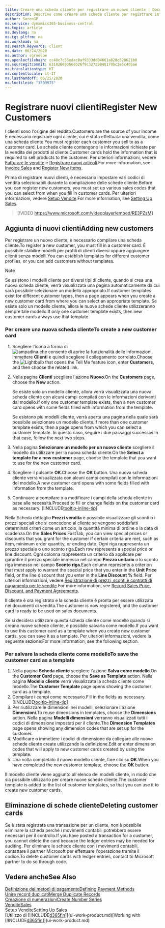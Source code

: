 ```yaml
---
title: Creare una scheda cliente per registrare un nuovo cliente | Documenti Microsoft
description: Descrive come creare una scheda cliente per registrare informazioni su ogni nuovo cliente a cui sono rivolte le vendite.
author: SorenGP
ms.service: dynamics365-business-central
ms.topic: article
ms.devlang: na
ms.tgt_pltfrm: na
ms.workload: na
ms.search.keywords: client
ms.date: 06/24/2020
ms.author: sgroespe
ms.openlocfilehash: cc48c7c55edac8af9333dd04661a828c528621b8
ms.sourcegitcommit: 63102669366eb26f9c32729848170bc2e5c4d6ae
ms.translationtype: HT
ms.contentlocale: it-IT
ms.lasthandoff: 06/25/2020
ms.locfileid: "3503975"
---
```

# <a name="register-new-customers"></a><span data-ttu-id="c9169-103">Registrare nuovi clienti</span><span class="sxs-lookup"><span data-stu-id="c9169-103">Register New Customers</span></span>

<span data-ttu-id="c9169-104">I clienti sono l'origine del reddito.</span><span class="sxs-lookup"><span data-stu-id="c9169-104">Customers are the source of your income.</span></span> <span data-ttu-id="c9169-105">È necessario registrare ogni cliente, cui è stata effettuata una vendita, come una scheda cliente.</span><span class="sxs-lookup"><span data-stu-id="c9169-105">You must register each customer you sell to as a customer card.</span></span> <span data-ttu-id="c9169-106">Le schede cliente contengono le informazioni richieste per la vendita dei prodotti al cliente.</span><span class="sxs-lookup"><span data-stu-id="c9169-106">Customer cards hold the information that is required to sell products to the customer.</span></span> <span data-ttu-id="c9169-107">Per ulteriori informazioni, vedere [Fatturare le vendite](sales-how-invoice-sales.md) e [Registrare nuovi articoli](inventory-how-register-new-items.md).</span><span class="sxs-lookup"><span data-stu-id="c9169-107">For more information, see [Invoice Sales](sales-how-invoice-sales.md) and [Register New Items](inventory-how-register-new-items.md).</span></span>  

<span data-ttu-id="c9169-108">Prima di registrare nuovi clienti, è necessario impostare vari codici di vendita selezionabili durante la compilazione delle schede cliente.</span><span class="sxs-lookup"><span data-stu-id="c9169-108">Before you can register new customers, you must set up various sales codes that you can select from when you fill in customer cards.</span></span> <span data-ttu-id="c9169-109">Per ulteriori informazioni, vedere [Setup Vendite](sales-setup-sales.md).</span><span class="sxs-lookup"><span data-stu-id="c9169-109">For more information, see [Setting Up Sales](sales-setup-sales.md).</span></span>

> [!VIDEO https://www.microsoft.com/videoplayer/embed/RE3PZsM]

## <a name="adding-new-customers"></a><span data-ttu-id="c9169-110">Aggiunta di nuovi clienti</span><span class="sxs-lookup"><span data-stu-id="c9169-110">Adding new customers</span></span>

<span data-ttu-id="c9169-111">Per registrare un nuovo cliente, è necessario compilare una scheda cliente.</span><span class="sxs-lookup"><span data-stu-id="c9169-111">To register a new customer, you must fill in a customer card.</span></span> <span data-ttu-id="c9169-112">È possibile stabilire modelli per profili di clienti diversi oppure aggiungere clienti senza modelli.</span><span class="sxs-lookup"><span data-stu-id="c9169-112">You can establish templates for different customer profiles, or you can add customers without templates.</span></span>  

> [!NOTE]  
> <span data-ttu-id="c9169-113">Se esistono i modelli cliente per diversi tipi di cliente, quando si crea una nuova scheda cliente, verrà visualizzata una pagina automaticamente da cui sarà possibile selezionare un modello appropriato.</span><span class="sxs-lookup"><span data-stu-id="c9169-113">If customer templates exist for different customer types, then a page appears when you create a new customer card from where you can select an appropriate template.</span></span> <span data-ttu-id="c9169-114">Se esiste solo un modello cliente, allora le nuove schede cliente utilizzeranno sempre tale modello.</span><span class="sxs-lookup"><span data-stu-id="c9169-114">If only one customer template exists, then new customer cards always use that template.</span></span>  

### <a name="to-create-a-new-customer-card"></a><span data-ttu-id="c9169-115">Per creare una nuova scheda cliente</span><span class="sxs-lookup"><span data-stu-id="c9169-115">To create a new customer card</span></span>

1. <span data-ttu-id="c9169-116">Scegliere l'icona a forma di ![lampadina che consente di aprire la funzionalità delle informazioni](media/ui-search/search_small.png "Informazioni sull'operazione che si desidera eseguire"), immettere **Clienti** e quindi scegliere il collegamento correlato.</span><span class="sxs-lookup"><span data-stu-id="c9169-116">Choose the ![Lightbulb that opens the Tell Me feature](media/ui-search/search_small.png "Tell me what you want to do") icon, enter **Customers**, and then choose the related link.</span></span>  
2. <span data-ttu-id="c9169-117">Nella pagina **Clienti** scegliere l'azione **Nuovo**.</span><span class="sxs-lookup"><span data-stu-id="c9169-117">On the **Customers** page, choose the **New** action.</span></span>

    <span data-ttu-id="c9169-118">Se esiste solo un modello cliente, allora verrà visualizzata una nuova scheda cliente con alcuni campi compilati con le informazioni derivanti dal modello.</span><span class="sxs-lookup"><span data-stu-id="c9169-118">If only one customer template exists, then a new customer card opens with some fields filled with information from the template.</span></span>

    <span data-ttu-id="c9169-119">Se esistono più modelli cliente, verrà aperta una pagina nella quale sarà possibile selezionare un modello cliente.</span><span class="sxs-lookup"><span data-stu-id="c9169-119">If more than one customer template exists, then a page opens from which you can select a customer template.</span></span> <span data-ttu-id="c9169-120">In questo caso, seguire i due passaggi successivi.</span><span class="sxs-lookup"><span data-stu-id="c9169-120">In that case, follow the next two steps.</span></span>
3. <span data-ttu-id="c9169-121">Nella pagina **Selezionare un modello per un nuovo cliente** scegliere il modello da utilizzare per la nuova scheda cliente.</span><span class="sxs-lookup"><span data-stu-id="c9169-121">On the **Select a template for a new customer** page, choose the template that you want to use for the new customer card.</span></span>
4. <span data-ttu-id="c9169-122">Scegliere il pulsante **OK**.</span><span class="sxs-lookup"><span data-stu-id="c9169-122">Choose the **OK** button.</span></span> <span data-ttu-id="c9169-123">Una nuova scheda cliente verrà visualizzata con alcuni campi compilati con le informazioni del modello.</span><span class="sxs-lookup"><span data-stu-id="c9169-123">A new customer card opens with some fields filled with information from the template.</span></span>  
5. <span data-ttu-id="c9169-124">Continuare a compilare o a modificare i campi della scheda cliente in base alle necessità.</span><span class="sxs-lookup"><span data-stu-id="c9169-124">Proceed to fill or change fields on the customer card as necessary.</span></span> [!INCLUDE[tooltip-inline-tip](includes/tooltip-inline-tip_md.md)]

<span data-ttu-id="c9169-125">Nella Scheda dettaglio **Prezzi vendita** è possibile visualizzare gli sconti o i prezzi speciali che si concedono al cliente se vengono soddisfatti determinati criteri come un articolo, la quantità minima di ordine o la data di scadenza.</span><span class="sxs-lookup"><span data-stu-id="c9169-125">On the **Sales Prices** FastTab, you can view special prices or discounts that you grant for the customer if certain criteria are met, such as item, minimum order quantity, or ending date.</span></span> <span data-ttu-id="c9169-126">Ogni riga rappresenta un prezzo speciale o uno sconto riga.</span><span class="sxs-lookup"><span data-stu-id="c9169-126">Each row represents a special price or line discount.</span></span> <span data-ttu-id="c9169-127">Ogni colonna rappresenta un criterio da applicare per garantire il prezzo speciale immesso nel campo **Prezzo unitario** o lo sconto riga immesso nel campo **Sconto riga**.</span><span class="sxs-lookup"><span data-stu-id="c9169-127">Each column represents a criterion that must apply to warrant the special price that you enter in the **Unit Price** field, or the line discount that you enter in the **Line Discount %** field.</span></span> <span data-ttu-id="c9169-128">Per ulteriori informazioni, vedere [Registrazione di prezzi, sconti e contratti di pagamento per le vendite](sales-how-record-sales-price-discount-payment-agreements.md).</span><span class="sxs-lookup"><span data-stu-id="c9169-128">For more information, see [Record Sales Price, Discount, and Payment Agreements](sales-how-record-sales-price-discount-payment-agreements.md).</span></span>

<span data-ttu-id="c9169-129">Il cliente è ora registrato e la scheda cliente è pronta per essere utilizzata nei documenti di vendita.</span><span class="sxs-lookup"><span data-stu-id="c9169-129">The customer is now registered, and the customer card is ready to be used on sales documents.</span></span>

<span data-ttu-id="c9169-130">Se si desidera utilizzare questa scheda cliente come modello quando si creano nuove schede cliente, è possibile salvarla come modello.</span><span class="sxs-lookup"><span data-stu-id="c9169-130">If you want to use this customer card as a template when you create new customer cards, you can save it as a template.</span></span> <span data-ttu-id="c9169-131">Per ulteriori informazioni, vedere la seguente sezione:</span><span class="sxs-lookup"><span data-stu-id="c9169-131">For more information, see the following section.</span></span>  

### <a name="to-save-the-customer-card-as-a-template"></a><span data-ttu-id="c9169-132">Per salvare la scheda cliente come modello</span><span class="sxs-lookup"><span data-stu-id="c9169-132">To save the customer card as a template</span></span>

1. <span data-ttu-id="c9169-133">Nella pagina **Scheda cliente** scegliere l'azione **Salva come modello**.</span><span class="sxs-lookup"><span data-stu-id="c9169-133">On the **Customer Card** page, choose the **Save as Template** action.</span></span> <span data-ttu-id="c9169-134">Nella pagina **Modello cliente** verrà visualizzata la scheda cliente come modello.</span><span class="sxs-lookup"><span data-stu-id="c9169-134">The **Customer Template** page opens showing the customer card as a template.</span></span>
2. <span data-ttu-id="c9169-135">Compilare i campi come necessario.</span><span class="sxs-lookup"><span data-stu-id="c9169-135">Fill in the fields as necessary.</span></span> [!INCLUDE[tooltip-inline-tip](includes/tooltip-inline-tip_md.md)]
3. <span data-ttu-id="c9169-136">Per riutilizzare le dimensioni nei modelli, selezionare l'azione **Dimensioni**.</span><span class="sxs-lookup"><span data-stu-id="c9169-136">To reuse dimensions in templates, choose the **Dimensions** action.</span></span> <span data-ttu-id="c9169-137">Nella pagina **Modelli dimensioni** verranno visualizzati tutti i codici di dimensione impostati per il cliente.</span><span class="sxs-lookup"><span data-stu-id="c9169-137">The **Dimension Templates** page opens showing any dimension codes that are set up for the customer.</span></span>
4. <span data-ttu-id="c9169-138">Modificare o immettere i codici di dimensione da collegare alle nuove schede cliente create utilizzando la definizione.</span><span class="sxs-lookup"><span data-stu-id="c9169-138">Edit or enter dimension codes that will apply to new customer cards created by using the template.</span></span>  
5. <span data-ttu-id="c9169-139">Una volta completato il nuovo modello cliente, fare clic su **OK**.</span><span class="sxs-lookup"><span data-stu-id="c9169-139">When you have completed the new customer template, choose the **OK** button.</span></span>

<span data-ttu-id="c9169-140">Il modello cliente viene aggiunto all'elenco dei modelli cliente, in modo che sia possibile utilizzarlo per creare nuove schede cliente.</span><span class="sxs-lookup"><span data-stu-id="c9169-140">The customer template is added to the list of customer templates, so that you can use it to create new customer cards.</span></span>

## <a name="deleting-customer-cards"></a><span data-ttu-id="c9169-141">Eliminazione di schede cliente</span><span class="sxs-lookup"><span data-stu-id="c9169-141">Deleting customer cards</span></span>

<span data-ttu-id="c9169-142">Se è stata registrata una transazione per un cliente, non è possibile eliminare la scheda perché i movimenti contabili potrebbero essere necessari per il controllo.</span><span class="sxs-lookup"><span data-stu-id="c9169-142">If you have posted a transaction for a customer, you cannot delete the card because the ledger entries may be needed for auditing.</span></span> <span data-ttu-id="c9169-143">Per eliminare le schede cliente con i movimenti contabili, contattare il partner Microsoft per effettuare l'operazione tramite il codice.</span><span class="sxs-lookup"><span data-stu-id="c9169-143">To delete customer cards with ledger entries, contact to Microsoft partner to do so through code.</span></span>  

## <a name="see-also"></a><span data-ttu-id="c9169-144">Vedere anche</span><span class="sxs-lookup"><span data-stu-id="c9169-144">See Also</span></span>

[<span data-ttu-id="c9169-145">Definizione dei metodi di pagamento</span><span class="sxs-lookup"><span data-stu-id="c9169-145">Defining Payment Methods</span></span>](finance-payment-methods.md)  
[<span data-ttu-id="c9169-146">Unire record duplicati</span><span class="sxs-lookup"><span data-stu-id="c9169-146">Merge Duplicate Records</span></span>](sales-how-merge-duplicate-records.md)  
[<span data-ttu-id="c9169-147">Creazione di numerazioni</span><span class="sxs-lookup"><span data-stu-id="c9169-147">Create Number Series</span></span>](ui-create-number-series.md)  
[<span data-ttu-id="c9169-148">Vendite</span><span class="sxs-lookup"><span data-stu-id="c9169-148">Sales</span></span>](sales-manage-sales.md)  
[<span data-ttu-id="c9169-149">Setup Vendite</span><span class="sxs-lookup"><span data-stu-id="c9169-149">Setting Up Sales</span></span>](sales-setup-sales.md)  
<span data-ttu-id="c9169-150">[Utilizzo di [!INCLUDE[d365fin](includes/d365fin_md.md)]](ui-work-product.md)</span><span class="sxs-lookup"><span data-stu-id="c9169-150">[Working with [!INCLUDE[d365fin](includes/d365fin_md.md)]](ui-work-product.md)</span></span>  
